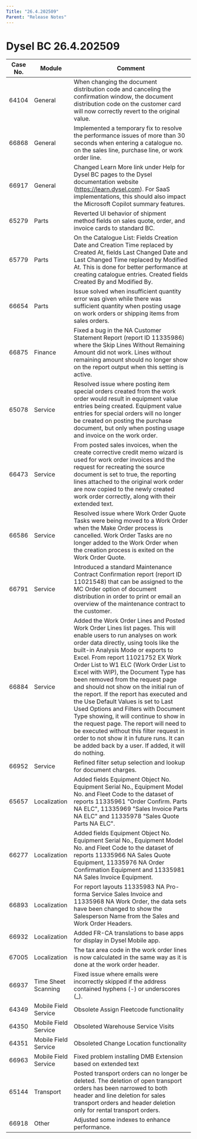 ```yaml
---
Title: "26.4.202509"
Parent: "Release Notes"
---
```


# Dysel BC 26.4.202509

| Case No. | Module | Comment |
| --- | --- | --- |
| 64104 | General | When changing the document distribution code and canceling the confirmation window, the document distribution code on the customer card will now correctly revert to the original value. |
| 66868 | General | Implemented a temporary fix to resolve the performance issues of more than 30 seconds when entering a catalogue no. on the sales line, purchase line, or work order line.  |
| 66917 | General | Changed Learn More link under Help for Dysel BC pages to the Dysel documentation website (https://learn.dysel.com). For SaaS implementations, this should also impact the Microsoft Copilot summary features. |
| 65279 | Parts | Reverted UI behavior of shipment method fields on sales quote, order, and invoice cards to standard BC. |
| 65779 | Parts | On the Catalogue List: Fields Creation Date and Creation Time replaced by Created At, fields Last Changed Date and Last Changed Time replaced by Modified At. This is done for better performance at creating catalogue entries. Created fields Created By and Modified By.|
| 66654 | Parts | Issue solved when insufficient quantity error was given while there was sufficient quantity when posting usage on work orders or shipping items from sales orders.  |
| 66875 | Finance | Fixed a bug in the NA Customer Statement Report (report ID 11335986) where the Skip Lines Without Remaining Amount did not work. Lines without remaining amount should no longer show on the report output when this setting is active. |
| 65078 | Service | Resolved issue where posting item special orders created from the work order would result in equipment value entries being created. Equipment value entries for special orders will no longer be created on posting the purchase document, but only when posting usage and invoice on the work order. |
| 66473 | Service | From posted sales invoices, when the create corrective credit memo wizard is used for work order invoices and the request for recreating the source document is set to true, the reporting lines attached to the original work order are now copied to the newly created work order correctly, along with their extended text. |
| 66586 | Service | Resolved issue where Work Order Quote Tasks were being moved to a Work Order when the Make Order process is cancelled. Work Order Tasks are no longer added to the Work Order when the creation process is exited on the Work Order Quote. |
| 66791 | Service | Introduced a standard Maintenance Contract Confirmation report (report ID 11021548) that can be assigned to the MC Order option of document distribution in order to print or email an overview of the maintenance contract to the customer. |
| 66884 | Service | Added the Work Order Lines and Posted Work Order Lines list pages. This will enable users to run analyses on work order data directly, using tools like the built-in Analysis Mode or exports to Excel. From report 11021752 EX Work Order List to W1 ELC (Work Order List to Excel with WIP), the Document Type has been removed from the request page and should not show on the initial run of the report.  If the report has executed and the Use Default Values is set to Last Used Options and Filters with Document Type showing, it will continue to show in the request page.  The report will need to be executed without this filter request in order to not show it in future runs. It can be added back by a user. If added, it will do nothing.  |
| 66952 | Service | Refined filter setup selection and lookup for document charges. |
| 65657 | Localization | Added fields Equipment Object No. Equipment Serial No., Equipment Model No. and Fleet Code to the dataset of reports 11335961 "Order Confirm. Parts NA ELC", 11335969 "Sales Invoice Parts NA ELC" and 11335978 "Sales Quote Parts NA ELC". |
| 66277 | Localization | Added fields Equipment Object No. Equipment Serial No., Equipment Model No. and Fleet Code to the dataset of reports 11335966 NA Sales Quote Equipment, 11335976 NA Order Confirmation Equipment and 11335981 NA Sales Invoice Equipment. |
| 66893 | Localization | For report layouts 11335983 NA Pro-forma Service Sales Invoice and 11335968 NA Work Order, the data sets have been changed to show the Salesperson Name from the Sales and Work Order Headers. |
| 66932 | Localization | Added FR-CA translations to base apps for display in Dysel Mobile app. |
| 67005 | Localization | The tax area code in the work order lines is now calculated in the same way as it is done at the work order header. |
| 66937 | Time Sheet Scanning | Fixed issue where emails were incorrectly skipped if the address contained hyphens (-) or underscores (_). |
| 64349 | Mobile Field Service | Obsolete Assign Fleetcode functionality |
| 64350 | Mobile Field Service | Obsoleted Warehouse Service Visits |
| 64351 | Mobile Field Service | Obsoleted Change Location functionality |
| 66963 | Mobile Field Service | Fixed problem installing DMB Extension based on extended text |
| 65144 | Transport | Posted transport orders can no longer be deleted. The deletion of open transport orders has been narrowed to both header and line deletion for sales transport orders and header deletion only for rental transport orders. |
| 66918 | Other | Adjusted some indexes to enhance performance. |
